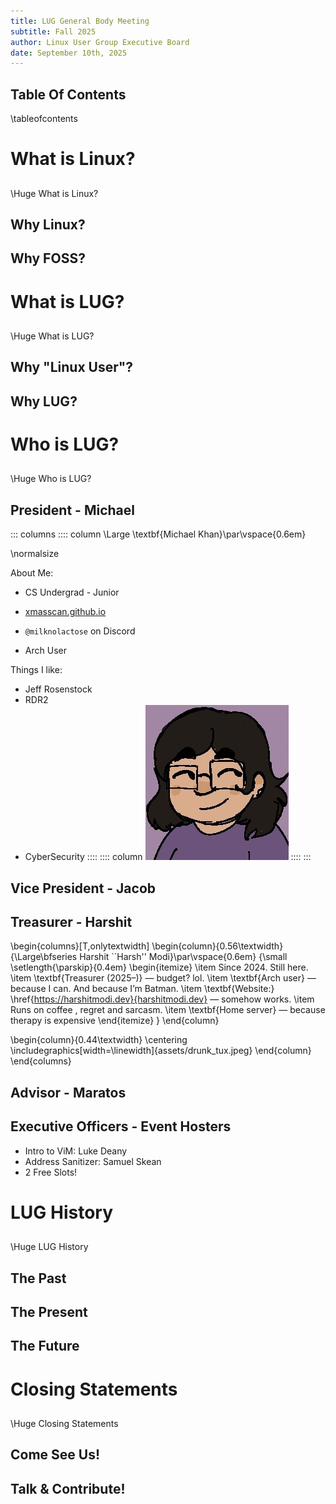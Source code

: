 ```yaml
---
title: LUG General Body Meeting 
subtitle: Fall 2025 
author: Linux User Group Executive Board
date: September 10th, 2025
---
```


## Table Of Contents
\tableofcontents

# What is Linux?

##
\Huge What is Linux?

## Why Linux?

## Why FOSS?

# What is LUG?

## 
\Huge What is LUG?

## Why "Linux User"?

## Why LUG?

# Who is LUG?

## 
\Huge Who is LUG?

## President - Michael

::: columns
:::: column
\Large \textbf{Michael Khan}\par\vspace{0.6em}

\normalsize

About Me:

- CS Undergrad - Junior

- [xmasscan.github.io](https://xmasscan.github.io/)

- `@milknolactose` on Discord

- Arch User

Things I like:

  - Jeff Rosenstock
  - RDR2
  - CyberSecurity
::::
:::: column
![](assets/mike_pfp.png)
::::
:::

## Vice President - Jacob

## Treasurer - Harshit

\begin{columns}[T,onlytextwidth]
  \begin{column}{0.56\textwidth}
    {\Large\bfseries Harshit ``Harsh'' Modi}\par\vspace{0.6em}
    {\small
    \setlength{\parskip}{0.4em}
    \begin{itemize}
      \item Since 2024. Still here.
      \item \textbf{Treasurer (2025–)} — budget? lol.
      \item \textbf{Arch user} — because I can. And because I’m Batman.
      \item \textbf{Website:} \href{https://harshitmodi.dev}{harshitmodi.dev} — somehow works.
      \item Runs on coffee , regret and sarcasm.
      \item \textbf{Home server} — because therapy is expensive
    \end{itemize}
    }
  \end{column}

  \begin{column}{0.44\textwidth}
    \centering
    \includegraphics[width=\linewidth]{assets/drunk_tux.jpeg}
  \end{column}
\end{columns}


## Advisor - Maratos

## Executive Officers - Event Hosters

- Intro to ViM: Luke Deany
- Address Sanitizer: Samuel Skean  
- 2 Free Slots!

# LUG History

## 
\Huge LUG History

## The Past

## The Present

## The Future

# Closing Statements

## 
\Huge Closing Statements

## Come See Us!

## Talk & Contribute!

